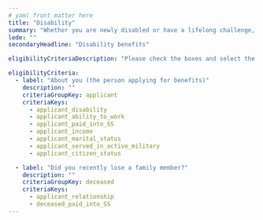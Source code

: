 ```yaml
---
# yaml front matter here
title: "Disability"
summary: "Whether you are newly disabled or have a lifelong challenge, assistance may be available, including financial help."
lede: ""
secondaryHeadline: "Disability benefits"

eligibilityCriteriaDescription: "Please check the boxes and select the options that best describe your situation. Answer as many questions as possible for the most accurate results."

eligibilityCriteria:
  - label: "About you (the person applying for benefits)"
    description: ""
    criteriaGroupKey: applicant
    criteriaKeys:
      - applicant_disability
      - applicant_ability_to_work
      - applicant_paid_into_SS
      - applicant_income
      - applicant_marital_status
      - applicant_served_in_active_military
      - applicant_citizen_status

  - label: "Did you recently lose a family member?"
    description: ""
    criteriaGroupKey: deceased
    criteriaKeys:
      - applicant_relationship
      - deceased_paid_into_SS
---
```


